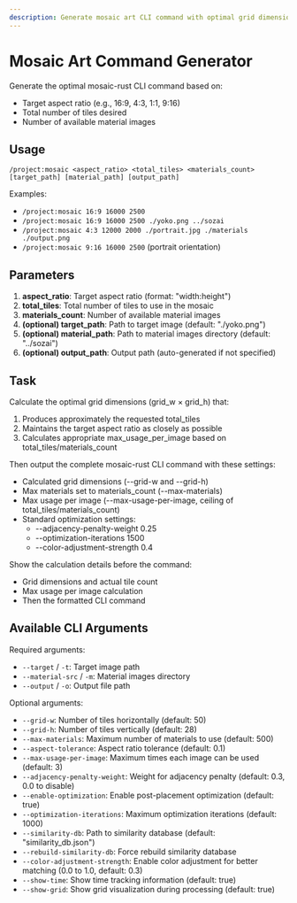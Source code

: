 ```yaml
---
description: Generate mosaic art CLI command with optimal grid dimensions
---
```


# Mosaic Art Command Generator

Generate the optimal mosaic-rust CLI command based on:

- Target aspect ratio (e.g., 16:9, 4:3, 1:1, 9:16)
- Total number of tiles desired
- Number of available material images

## Usage

`/project:mosaic <aspect_ratio> <total_tiles> <materials_count> [target_path] [material_path] [output_path]`

Examples:

- `/project:mosaic 16:9 16000 2500`
- `/project:mosaic 16:9 16000 2500 ./yoko.png ../sozai`
- `/project:mosaic 4:3 12000 2000 ./portrait.jpg ./materials ./output.png`
- `/project:mosaic 9:16 16000 2500` (portrait orientation)

## Parameters

1. **aspect_ratio**: Target aspect ratio (format: "width:height")
2. **total_tiles**: Total number of tiles to use in the mosaic
3. **materials_count**: Number of available material images
4. **(optional) target_path**: Path to target image (default: "./yoko.png")
5. **(optional) material_path**: Path to material images directory (default: "../sozai")
6. **(optional) output_path**: Output path (auto-generated if not specified)

## Task

Calculate the optimal grid dimensions (grid_w × grid_h) that:

1. Produces approximately the requested total_tiles
2. Maintains the target aspect ratio as closely as possible
3. Calculates appropriate max_usage_per_image based on total_tiles/materials_count

Then output the complete mosaic-rust CLI command with these settings:

- Calculated grid dimensions (--grid-w and --grid-h)
- Max materials set to materials_count (--max-materials)
- Max usage per image (--max-usage-per-image, ceiling of total_tiles/materials_count)
- Standard optimization settings:
  - --adjacency-penalty-weight 0.25
  - --optimization-iterations 1500
  - --color-adjustment-strength 0.4

Show the calculation details before the command:

- Grid dimensions and actual tile count
- Max usage per image calculation
- Then the formatted CLI command

## Available CLI Arguments

Required arguments:

- `--target` / `-t`: Target image path
- `--material-src` / `-m`: Material images directory
- `--output` / `-o`: Output file path

Optional arguments:

- `--grid-w`: Number of tiles horizontally (default: 50)
- `--grid-h`: Number of tiles vertically (default: 28)
- `--max-materials`: Maximum number of materials to use (default: 500)
- `--aspect-tolerance`: Aspect ratio tolerance (default: 0.1)
- `--max-usage-per-image`: Maximum times each image can be used (default: 3)
- `--adjacency-penalty-weight`: Weight for adjacency penalty (default: 0.3, 0.0 to disable)
- `--enable-optimization`: Enable post-placement optimization (default: true)
- `--optimization-iterations`: Maximum optimization iterations (default: 1000)
- `--similarity-db`: Path to similarity database (default: "similarity_db.json")
- `--rebuild-similarity-db`: Force rebuild similarity database
- `--color-adjustment-strength`: Enable color adjustment for better matching (0.0 to 1.0, default: 0.3)
- `--show-time`: Show time tracking information (default: true)
- `--show-grid`: Show grid visualization during processing (default: true)
